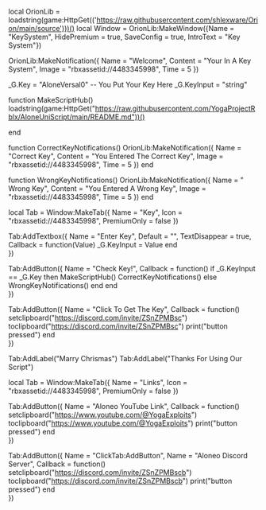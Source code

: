 local OrionLib = loadstring(game:HttpGet(('https://raw.githubusercontent.com/shlexware/Orion/main/source')))()
local Window = OrionLib:MakeWindow({Name = "KeySystem", HidePremium = true, SaveConfig = true, IntroText = "Key System"})

OrionLib:MakeNotification({
	Name = "Welcome",
	Content = "Your In A Key System",
	Image = "rbxassetid://4483345998",
	Time = 5
})

_G.Key = "AloneVersal0" -- You Put Your Key Here
_G.KeyInput = "string"

function MakeScriptHub()
loadstring(game:HttpGet("https://raw.githubusercontent.com/YogaProjectRblx/AloneUniScript/main/README.md"))()

end

function CorrectKeyNotifications()
    OrionLib:MakeNotification({
        Name = "Correct Key",
        Content = "You Entered The Correct Key",
        Image = "rbxassetid://4483345998",
        Time = 5
    })
end

function WrongKeyNotifications()
    OrionLib:MakeNotification({
        Name = " Wrong Key",
        Content = "You Entered A Wrong Key",
        Image = "rbxassetid://4483345998",
        Time = 5
    })
end

local Tab = Window:MakeTab({
	Name = "Key",
	Icon = "rbxassetid://4483345998",
	PremiumOnly = false
})

Tab:AddTextbox({
	Name = "Enter Key",
	Default = "",
	TextDisappear = true,
	Callback = function(Value)
        _G.KeyInput = Value
	end	  
})

Tab:AddButton({
	Name = "Check Key!",
	Callback = function()
        if _G.KeyInput == _G.Key then
         MakeScriptHub()
         CorrectKeyNotifications()
     else
        WrongKeyNotifications()
        end
  	end    
})

Tab:AddButton({
	Name = "Click To Get The Key",
	Callback = function()
setclipboard("https://discord.com/invite/ZSnZPMBsc")
toclipboard("https://discord.com/invite/ZSnZPMBsc")
      		print("button pressed")
  	end    
})

Tab:AddLabel("Marry Chrismas")
Tab:AddLabel("Thanks For Using Our Script")

local Tab = Window:MakeTab({
	Name = "Links",
	Icon = "rbxassetid://4483345998",
	PremiumOnly = false
})

Tab:AddButton({
	Name = "Aloneo YouTube Link",
	Callback = function()
setclipboard("https://www.youtube.com/@YogaExploits")
toclipboard("https://www.youtube.com/@YogaExploits")
      		print("button pressed")
  	end    
})

Tab:AddButton({
	Name = "ClickTab:AddButton",
	Name = "Aloneo Discord Server",
	Callback = function()
setclipboard("https://discord.com/invite/ZSnZPMBscb")
toclipboard("https://discord.com/invite/ZSnZPMBscb")
      		print("button pressed")
  	end    
})
